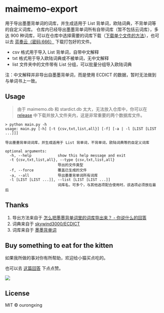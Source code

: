 # maimemo-export
用于导出墨墨背单词的词库，并生成适用于 List 背单词，欧陆词典，不背单词等的自定义词库。
仓库内已经导出墨墨背单词所有自带词库（暂不包括云词库），多达 900 种词库，可以在仓库中选择需要的词库下载（[下载单个文件的方法](https://blog.csdn.net/u010801439/article/details/81478592)），也可以去 [蓝奏云（密码:666）](https://busiyi.lanzous.com/b00ogbelc) 下载打包好的文件。
- csv 格式用于导入 List 背单词，自带中文解释
- txt 格式用于导入欧陆词典或不被单词，无中文解释
- list 文件夹中的文件带有 List 分组，可以批量分组导入欧陆词典

注：中文解释并非导出自墨墨背单词，而是使用 ECDICT 的数据，暂时无法做到与单词书上一致。
## Usage
> 由于 maimemo.db 和 stardict.db 太大，无法放入仓库中，你可以在 [release](https://github.com/ourongxing/maimemo-export/releases/tag/v1.0.0) 中下载并放入文件夹内，这是非常重要的两个数据库文件。
```shell
> python main.py -h
usage: main.py [-h] [-t {csv,txt,list,all}] [-f] [-a | -l [LIST [LIST ...]]]

导出墨墨背单词词库，并生成适用于 List 背单词，不背单词，欧陆词典等的自定义词库

optional arguments:
  -h, --help            show this help message and exit
  -t {csv,txt,list,all}, --type {csv,txt,list,all}
                        导出的文件类型
  -f, --force           覆盖已生成的文件
  -a, --all             导出墨墨背单词所有词库
  -l [LIST [LIST ...]], --list [LIST [LIST ...]]
                        词库名，可多个，与其他选项配合使用时，该选项必须放在最后
```
## Thanks
1. 导出方法来自于 [怎么把墨墨背单词里的词库导出来？ - 你说什么的回答](https://www.zhihu.com/question/392654371/answer/1345899232)
2. 词典来自于 [skywind3000/ECDICT](https://github.com/skywind3000/ECDICT)
3. 词库来自于 [墨墨背单词](https://www.maimemo.com/)

## Buy something to eat for the kitten
如果我所做的事对你有所帮助，欢迎给小猫买点吃的。

也可以去 [这篇回答](https://www.zhihu.com/question/392654371/answer/1808941219) 下点点赞。

![](https://orxing-top.oss-cn-chengdu.aliyuncs.com/img/download%20%281%29.gif?x-oss-process=style/base_webp)
## License
MIT © ourongxing
